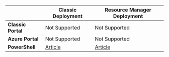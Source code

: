 |  | **Classic Deployment**  | **Resource Manager Deployment**|
|-----------------------------|-------------|---------------------|
| **Classic Portal**          | Not Supported          | Not Supported                  |
| **Azure Portal**            | Not Supported         | Not Supported                  |
| **PowerShell** | [Article](../articles/expressroute/expressroute-howto-coexist-classic.md) | [Article](../articles/expressroute/expressroute-howto-coexist-resource-manager.md) |


<!--HONumber=Sep16_HO4-->


